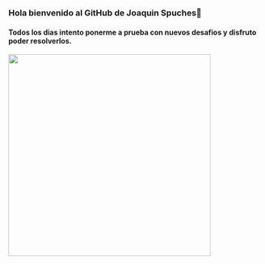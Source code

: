 ### Hola bienvenido al GitHub de Joaquin Spuches👋

#### Todos los dias intento ponerme a prueba con nuevos desafios y disfruto poder resolverlos. 
<img src="https://github-readme-stats.vercel.app/api?username=joaquinSpuches&show_icons=true&theme=dark" width="400">


<!--
**joaquinSpuches/joaquinSpuches** is a ✨ _special_ ✨ repository because its `README.md` (this file) appears on your GitHub profile.

Here are some ideas to get you started:

- 🔭 I’m currently working on 
- 🌱 I’m currently learning javascript
- 👯 I’m looking to collaborate on a 
- 🤔 I’m looking for help with ...
- 💬 Ask me about ...
- 📫 How to reach me: ...
- 😄 Pronouns: ...
- ⚡ Fun fact: ...
-->

